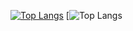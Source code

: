 [![Top Langs](https://github-readme-stats.vercel.app/api/top-langs/?username=spaceeeeboy&layout=donut&theme=radical)](https://github.com/anuraghazra/github-readme-stats)
[![Top Langs](https://github-profile-trophy.vercel.app/?username=spaceeeeboy&theme=dracula)
